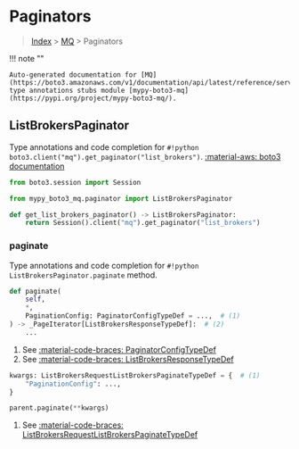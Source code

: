 # Paginators

> [Index](../README.md) > [MQ](./README.md) > Paginators

!!! note ""

    Auto-generated documentation for [MQ](https://boto3.amazonaws.com/v1/documentation/api/latest/reference/services/mq.html#MQ)
    type annotations stubs module [mypy-boto3-mq](https://pypi.org/project/mypy-boto3-mq/).

## ListBrokersPaginator

Type annotations and code completion for `#!python boto3.client("mq").get_paginator("list_brokers")`.
[:material-aws: boto3 documentation](https://boto3.amazonaws.com/v1/documentation/api/latest/reference/services/mq.html#MQ.Paginator.ListBrokers)

```python title="Usage example"
from boto3.session import Session

from mypy_boto3_mq.paginator import ListBrokersPaginator

def get_list_brokers_paginator() -> ListBrokersPaginator:
    return Session().client("mq").get_paginator("list_brokers")
```


### paginate

Type annotations and code completion for `#!python ListBrokersPaginator.paginate` method.

```python title="Method definition"
def paginate(
    self,
    *,
    PaginationConfig: PaginatorConfigTypeDef = ...,  # (1)
) -> _PageIterator[ListBrokersResponseTypeDef]:  # (2)
    ...
```

1. See [:material-code-braces: PaginatorConfigTypeDef](./type_defs.md#paginatorconfigtypedef) 
2. See [:material-code-braces: ListBrokersResponseTypeDef](./type_defs.md#listbrokersresponsetypedef) 


```python title="Usage example with kwargs"
kwargs: ListBrokersRequestListBrokersPaginateTypeDef = {  # (1)
    "PaginationConfig": ...,
}

parent.paginate(**kwargs)
```

1. See [:material-code-braces: ListBrokersRequestListBrokersPaginateTypeDef](./type_defs.md#listbrokersrequestlistbrokerspaginatetypedef) 

